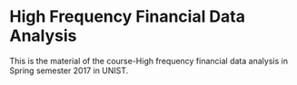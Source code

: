 # High Frequency Financial Data Analysis

This is the material of the course-High frequency financial data analysis in Spring semester 2017 in UNIST.
